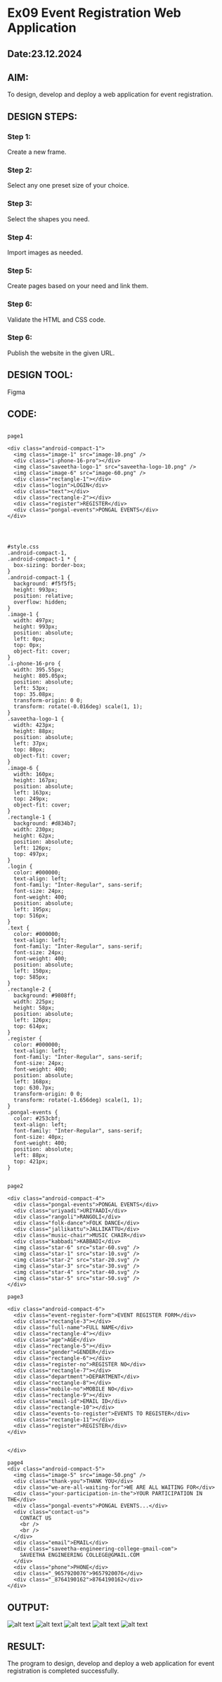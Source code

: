 # Ex09 Event Registration Web Application
## Date:23.12.2024

## AIM:
To design, develop and deploy a web application for event registration.

## DESIGN STEPS:

### Step 1:
Create a new frame.

### Step 2:
Select any one preset size of your choice.

### Step 3:
Select the shapes you need.

### Step 4:
Import images as needed.

### Step 5:
Create pages based on your need and link them.

### Step 6:

Validate the HTML and CSS code.

### Step 6:

Publish the website in the given URL.

## DESIGN TOOL:
Figma

## CODE:
```

page1

<div class="android-compact-1">
  <img class="image-1" src="image-10.png" />
  <div class="i-phone-16-pro"></div>
  <img class="saveetha-logo-1" src="saveetha-logo-10.png" />
  <img class="image-6" src="image-60.png" />
  <div class="rectangle-1"></div>
  <div class="login">LOGIN</div>
  <div class="text"></div>
  <div class="rectangle-2"></div>
  <div class="register">REGISTER</div>
  <div class="pongal-events">PONGAL EVENTS</div>
</div>




#style.css
.android-compact-1,
.android-compact-1 * {
  box-sizing: border-box;
}
.android-compact-1 {
  background: #f5f5f5;
  height: 993px;
  position: relative;
  overflow: hidden;
}
.image-1 {
  width: 497px;
  height: 993px;
  position: absolute;
  left: 0px;
  top: 0px;
  object-fit: cover;
}
.i-phone-16-pro {
  width: 395.55px;
  height: 805.05px;
  position: absolute;
  left: 53px;
  top: 35.08px;
  transform-origin: 0 0;
  transform: rotate(-0.016deg) scale(1, 1);
}
.saveetha-logo-1 {
  width: 423px;
  height: 88px;
  position: absolute;
  left: 37px;
  top: 80px;
  object-fit: cover;
}
.image-6 {
  width: 160px;
  height: 167px;
  position: absolute;
  left: 163px;
  top: 249px;
  object-fit: cover;
}
.rectangle-1 {
  background: #d834b7;
  width: 230px;
  height: 62px;
  position: absolute;
  left: 126px;
  top: 497px;
}
.login {
  color: #000000;
  text-align: left;
  font-family: "Inter-Regular", sans-serif;
  font-size: 24px;
  font-weight: 400;
  position: absolute;
  left: 195px;
  top: 516px;
}
.text {
  color: #000000;
  text-align: left;
  font-family: "Inter-Regular", sans-serif;
  font-size: 24px;
  font-weight: 400;
  position: absolute;
  left: 150px;
  top: 585px;
}
.rectangle-2 {
  background: #9808ff;
  width: 225px;
  height: 58px;
  position: absolute;
  left: 126px;
  top: 614px;
}
.register {
  color: #000000;
  text-align: left;
  font-family: "Inter-Regular", sans-serif;
  font-size: 24px;
  font-weight: 400;
  position: absolute;
  left: 168px;
  top: 630.7px;
  transform-origin: 0 0;
  transform: rotate(-1.656deg) scale(1, 1);
}
.pongal-events {
  color: #253cbf;
  text-align: left;
  font-family: "Inter-Regular", sans-serif;
  font-size: 40px;
  font-weight: 400;
  position: absolute;
  left: 88px;
  top: 421px;
}


page2

<div class="android-compact-4">
  <div class="pongal-events">PONGAL EVENTS</div>
  <div class="uriyaadi">URIYAADI</div>
  <div class="rangoli">RANGOLI</div>
  <div class="folk-dance">FOLK DANCE</div>
  <div class="jallikattu">JALLIKATTU</div>
  <div class="music-chair">MUSIC CHAIR</div>
  <div class="kabbadi">KABBADI</div>
  <img class="star-6" src="star-60.svg" />
  <img class="star-1" src="star-10.svg" />
  <img class="star-2" src="star-20.svg" />
  <img class="star-3" src="star-30.svg" />
  <img class="star-4" src="star-40.svg" />
  <img class="star-5" src="star-50.svg" />
</div>

page3

<div class="android-compact-6">
  <div class="event-register-form">EVENT REGISTER FORM</div>
  <div class="rectangle-3"></div>
  <div class="full-name">FULL NAME</div>
  <div class="rectangle-4"></div>
  <div class="age">AGE</div>
  <div class="rectangle-5"></div>
  <div class="gender">GENDER</div>
  <div class="rectangle-6"></div>
  <div class="register-no">REGISTER NO</div>
  <div class="rectangle-7"></div>
  <div class="department">DEPARTMENT</div>
  <div class="rectangle-8"></div>
  <div class="mobile-no">MOBILE NO</div>
  <div class="rectangle-9"></div>
  <div class="email-id">EMAIL ID</div>
  <div class="rectangle-10"></div>
  <div class="events-to-register">EVENTS TO REGISTER</div>
  <div class="rectangle-11"></div>
  <div class="register">REGISTER</div>
</div>


</div>

page4
<div class="android-compact-5">
  <img class="image-5" src="image-50.png" />
  <div class="thank-you">THANK YOU</div>
  <div class="we-are-all-waiting-for">WE ARE ALL WAITING FOR</div>
  <div class="your-participation-in-the">YOUR PARTICIPATION IN THE</div>
  <div class="pongal-events">PONGAL EVENTS...</div>
  <div class="contact-us">
    CONTACT US
    <br />
    <br />
  </div>
  <div class="email">EMAIL</div>
  <div class="saveetha-engineering-college-gmail-com">
    SAVEETHA ENGINEERING COLLEGE@GMAIL.COM
  </div>
  <div class="phone">PHONE</div>
  <div class="_9657920076">9657920076</div>
  <div class="_8764190162">8764190162</div>
</div>
```

## OUTPUT:
![alt text](<Screenshot (254).png>)
![alt text](<Screenshot 2024-12-23 162806.png>)
![alt text](<Screenshot 2024-12-23 162820.png>)
![alt text](<Screenshot 2024-12-23 162833.png>)
![alt text](<Screenshot 2024-12-23 162852.png>)

## RESULT:
The program to design, develop and deploy a web application for event registration is completed successfully.
